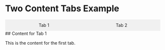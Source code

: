 # Two Content Tabs Example

<style>
  .tabs {
    display: flex;
    cursor: pointer;
  }

  .tab {
    flex: 1;
    padding: 10px;
    text-align: center;
    background-color: #f0f0f0;
  }

  .content {
    display: none;
  }

  .content.active {
    display: block;
  }
</style>

<div class="tabs">
  <div class="tab" onclick="showContent(1)">Tab 1</div>
  <div class="tab" onclick="showContent(2)">Tab 2</div>
</div>

<div id="content1" class="content active">
  ## Content for Tab 1

  This is the content for the first tab.
</div>

<div id="content2" class="content">
  ## Content for Tab 2

  This is the content for the second tab.
</div>

<script>
  function showContent(tabIndex) {
    // Hide all content
    document.querySelectorAll('.content').forEach((content) => {
      content.classList.remove('active');
    });

    // Show the selected tab content
    document.getElementById(`content${tabIndex}`).classList.add('active');
  }
</script>